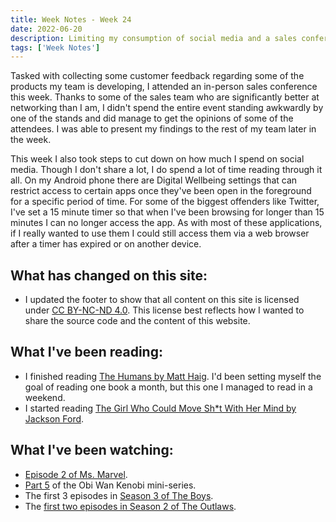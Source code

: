 ```yaml
---
title: Week Notes - Week 24
date: 2022-06-20
description: Limiting my consumption of social media and a sales conference.
tags: ['Week Notes']
---
```


Tasked with collecting some customer feedback regarding some of the products my team is developing, I attended an in-person sales conference this week. Thanks to some of the sales team who are significantly better at networking than I am, I didn't spend the entire event standing awkwardly by one of the stands and did manage to get the opinions of some of the attendees. I was able to present my findings to the rest of my team later in the week.

This week I also took steps to cut down on how much I spend on social media. Though I don't share a lot, I do spend a lot of time reading through it all. On my Android phone there are Digital Wellbeing settings that can restrict access to certain apps once they've been open in the foreground for a specific period of time. For some of the biggest offenders like Twitter, I've set a 15 minute timer so that when I've been browsing for longer than 15 minutes I can no longer access the app. As with most of these applications, if I really wanted to use them I could still access them via a web browser after a timer has expired or on another device.

## What has changed on this site:

- I updated the footer to show that all content on this site is licensed under [CC BY-NC-ND 4.0](https://creativecommons.org/licenses/by-nc-nd/4.0/). This license best reflects how I wanted to share the source code and the content of this website.

## What I've been reading:

- I finished reading [The Humans by Matt Haig](/reading/9780857868787/). I'd been setting myself the goal of reading one book a month, but this one I managed to read in a weekend.
- I started reading [The Girl Who Could Move Sh\*t With Her Mind by Jackson Ford](/reading/9780356510446/).

## What I've been watching:

- [Episode 2 of Ms. Marvel](https://www.themoviedb.org/tv/92782-ms-marvel/season/1/episode/2).
- [Part 5](https://www.themoviedb.org/tv/92830-obi-wan-kenobi/season/1/episode/5) of the Obi Wan Kenobi mini-series.
- The first 3 episodes in [Season 3 of The Boys](https://www.themoviedb.org/tv/76479-the-boys/season/3).
- The [first two episodes in Season 2 of The Outlaws](https://www.themoviedb.org/tv/136044-the-outlaws/season/2/).
